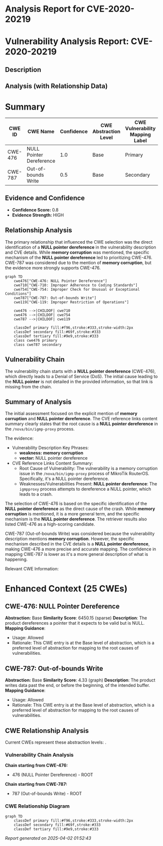 # Analysis Report for CVE-2020-20219

# Vulnerability Analysis Report: CVE-2020-20219

## Description



## Analysis (with Relationship Data)

# Summary
| CWE ID | CWE Name | Confidence | CWE Abstraction Level | CWE Vulnerability Mapping Label | CWE-Vulnerability Mapping Notes |
|---|---|---|---|---|---|
| CWE-476 | NULL Pointer Dereference | 1.0 | Base | Primary | Allowed |
| CWE-787 | Out-of-bounds Write | 0.5 | Base | Secondary | Allowed |

## Evidence and Confidence

*   **Confidence Score:** 0.8
*   **Evidence Strength:** HIGH

## Relationship Analysis
The primary relationship that influenced the CWE selection was the direct identification of a **NULL pointer dereference** in the vulnerability description and CVE details. While **memory corruption** was mentioned, the specific mechanism of the **NULL pointer dereference** led to prioritizing CWE-476. CWE-787 was considered due to the mention of **memory corruption**, but the evidence more strongly supports CWE-476.

```mermaid
graph TD
    cwe476["CWE-476: NULL Pointer Dereference"]
    cwe710["CWE-710: Improper Adherence to Coding Standards"]
    cwe754["CWE-754: Improper Check for Unusual or Exceptional Conditions"]
    cwe787["CWE-787: Out-of-bounds Write"]
    cwe119["CWE-119: Improper Restriction of Operations"]

    cwe476 -->|CHILDOF| cwe710
    cwe476 -->|CHILDOF| cwe754
    cwe787 -->|CHILDOF| cwe119
    
    classDef primary fill:#f96,stroke:#333,stroke-width:2px
    classDef secondary fill:#69f,stroke:#333
    classDef tertiary fill:#9e9,stroke:#333
    class cwe476 primary
    class cwe787 secondary
```

## Vulnerability Chain
The vulnerability chain starts with a **NULL pointer dereference** (CWE-476), which directly leads to a Denial of Service (DoS). The initial cause leading to the **NULL pointer** is not detailed in the provided information, so that link is missing from the chain.

## Summary of Analysis
The initial assessment focused on the explicit mention of **memory corruption** and **NULL pointer dereference**. The CVE reference links content summary clearly states that the root cause is a **NULL pointer dereference** in the `/nova/bin/igmp-proxy` process.

The evidence:
- Vulnerability Description Key Phrases:
  -   **weakness:** **memory corruption**
  -   **vector:** NULL pointer dereference
- CVE Reference Links Content Summary:
  -   Root Cause of Vulnerability: The vulnerability is a memory corruption issue in the `/nova/bin/igmp-proxy` process of MikroTik RouterOS. Specifically, it's a NULL pointer dereference.
  -   Weaknesses/Vulnerabilities Present: **NULL pointer dereference**: The `igmpproxy` process attempts to dereference a NULL pointer, which leads to a crash.

The selection of CWE-476 is based on the specific identification of the **NULL pointer dereference** as the direct cause of the crash. While **memory corruption** is mentioned, it is a more general term, and the specific mechanism is the **NULL pointer dereference**. The retriever results also listed CWE-476 as a high-scoring candidate.

CWE-787 (Out-of-bounds Write) was considered because the vulnerability description mentions **memory corruption**. However, the specific mechanism described in the CVE details is a **NULL pointer dereference**, making CWE-476 a more precise and accurate mapping. The confidence in mapping CWE-787 is lower as it's a more general description of what is happening.

Relevant CWE Information:

# Enhanced Context (25 CWEs)

## CWE-476: NULL Pointer Dereference
**Abstraction:** Base
**Similarity Score**: 6450.15 (sparse)
**Description**:
The product dereferences a pointer that it expects to be valid but is NULL.
**Mapping Guidance**:
- Usage: Allowed
- Rationale: This CWE entry is at the Base level of abstraction, which is a preferred level of abstraction for mapping to the root causes of vulnerabilities.

## CWE-787: Out-of-bounds Write
**Abstraction:** Base
**Similarity Score**: 4.33 (graph)
**Description**:
The product writes data past the end, or before the beginning, of the intended buffer.
**Mapping Guidance**:
- Usage: Allowed
- Rationale: This CWE entry is at the Base level of abstraction, which is a preferred level of abstraction for mapping to the root causes of vulnerabilities.


## CWE Relationship Analysis

Current CWEs represent these abstraction levels: .


### Vulnerability Chain Analysis

**Chain starting from CWE-476:**
- 476 (NULL Pointer Dereference) - ROOT


**Chain starting from CWE-787:**
- 787 (Out-of-bounds Write) - ROOT



### CWE Relationship Diagram

```mermaid
graph TD
    classDef primary fill:#f96,stroke:#333,stroke-width:2px
    classDef secondary fill:#69f,stroke:#333
    classDef tertiary fill:#9e9,stroke:#333
```



*Report generated on 2025-04-02 01:52:43*
